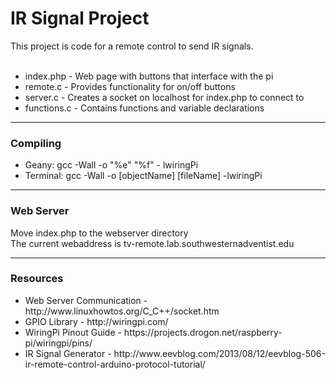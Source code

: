<h1>IR Signal Project</h1>
This project is code for a remote control to send IR signals.
<br><br>
<ul>
  	<li>index.php 	- Web page with buttons that interface with the pi</li>
  	<li>remote.c	- Provides functionality for on/off buttons</li>
	<li>server.c 	- Creates a socket on localhost for index.php to connect to</li>
	<li>functions.c	- Contains functions and variable declarations</li>
</ul>
<hr>
<h3>Compiling</h3>
<ul>
	<li>Geany: gcc -Wall -o "%e" "%f" - lwiringPi</li>
	<li>Terminal: gcc -Wall -o [objectName] [fileName] -lwiringPi</li>
</ul>
<hr>
<h3>Web Server</h3>
<p>Move index.php to the webserver directory<br>The current webaddress is tv-remote.lab.southwesternadventist.edu</p>
<hr>
<h3>Resources</h3>
<ul>
	<li>Web Server Communication - http://www.linuxhowtos.org/C_C++/socket.htm</li>
	<li>GPIO Library - http://wiringpi.com/</li>
	<li>WiringPi Pinout Guide - https://projects.drogon.net/raspberry-pi/wiringpi/pins/</i>
	<li>IR Signal Generator - http://www.eevblog.com/2013/08/12/eevblog-506-ir-remote-control-arduino-protocol-tutorial/</li>
</ul>
